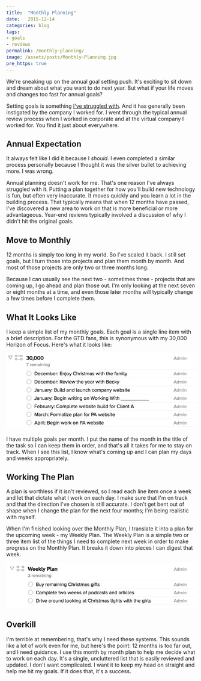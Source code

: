 ```yaml
---
title:  "Monthly Planning"
date:   2015-12-14
categories: blog
tags:
- goals
- reviews
permalink: /monthly-planning/
image: /assets/posts/Monthly-Planning.jpg
pre_https: true
---
```


We're sneaking up on the annual goal setting push. It's exciting to sit down and dream about what you want to do next year. But what if your life moves and changes too fast for annual goals?
<!--more-->

Setting goals is something [I've struggled with][AnnualGoalArticle]. And it has generally been instigated by the company I worked for. I went through the typical annual review process when I worked in corporate and at the virtual company I worked for. You find it just about everywhere.

## Annual Expectation

It always felt like I did it because I _should_. I even completed a similar process personally because I thought it was the silver bullet to achieving more. I was wrong.

Annual planning doesn't work for me. That's one reason I've always struggled with it. Putting a plan together for how you'll build new technology is fun, but often very inaccurate. It moves quickly and you learn a lot in the building process. That typically means that when 12 months have passed, I've discovered a new area to work on that is more beneficial or more advantageous. Year-end reviews typically involved a discussion of why I didn't hit the original goals.

## Move to Monthly

12 months is simply too long in my world. So I've scaled it back. I still set goals, but I turn those into projects and plan them month by month. And most of those projects are only two or three months long.

Because I can usually see the next two - sometimes three - projects that are coming up, I go ahead and plan those out. I'm only looking at the next seven or eight months at a time, and even those later months will typically change a few times before I complete them.

## What It Looks Like

I keep a simple list of my monthly goals. Each goal is a single line item with a brief description. For the GTD fans, this is synonymous with my 30,000 Horizon of Focus. Here's what it looks like:

<img class="center-image post-image-medium" src="/assets/posts_extra/MonthlyPlanning_MonthlyPlan.jpg" />

I have multiple goals per month. I put the name of the month in the title of the task so I can keep them in order, and that's all it takes for me to stay on track. When I see this list, I know what's coming up and I can plan my days and weeks appropriately.

## Working The Plan

A plan is worthless if it isn't reviewed, so I read each line item once a week and let that dictate what I work on each day. I make sure that I'm on track and that the direction I've chosen is still accurate. I don't get bent out of shape when I change the plan for the next four months; I'm being realistic with myself.

When I'm finished looking over the Monthly Plan, I translate it into a plan for the upcoming week - my Weekly Plan. The Weekly Plan is a simple two or three item list of the things I need to complete next week in order to make progress on the Monthly Plan. It breaks it down into pieces I can digest that week.

<img class="center-image post-image-medium" src="/assets/posts_extra/MonthlyPlanning_WeeklyPlan.jpg" />

## Overkill

I'm terrible at remembering, that's why I need these systems. This sounds like a lot of work even for me, but here's the point: 12 months is too far out, and I need guidance. I use this month by month plan to help me decide what to work on each day. It's a single, uncluttered list that is easily reviewed and updated. I don't want complicated. I want it to keep my head on straight and help me hit my goals. If it does that, it's a success.

[AnnualGoalArticle]: http://joebuhlig.com/an-alternative-to-annual-goals/